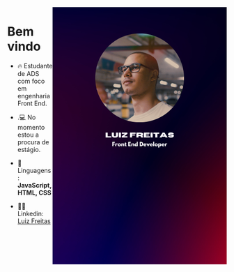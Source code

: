 <img align="right" height="590em" src="./preview.png"/>
<h1 align="left">Bem vindo</h1>


- 🔥 Estudante de ADS com foco em engenharia Front End.

- .💻 No momento estou a procura de estágio.

- 💬 Linguagens: **JavaScript, HTML, CSS**

- 👨‍💻 Linkedin: [Luiz Freitas](https://www.linkedin.com/in/luizhfreitas/)

